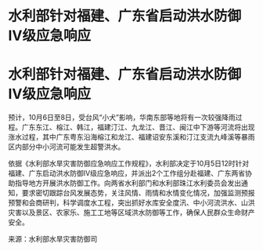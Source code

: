 # 水利部针对福建、广东省启动洪水防御Ⅳ级应急响应

# 水利部针对福建、广东省启动洪水防御Ⅳ级应急响应

预计，10月6日至8日，受台风“小犬”影响，华南东部等地将有一次较强降雨过程。广东东江、榕江、韩江，福建汀江、九龙江、晋江、闽江中下游等河流将出现涨水过程，其中广东粤东沿海榕江和龙江、福建诏安东溪和汀江支流九峰溪等暴雨区内部分中小河流可能发生超警洪水。

依据《水利部水旱灾害防御应急响应工作规程》，水利部决定于10月5日12时针对福建、广东启动洪水防御Ⅳ级应急响应，并派出2个工作组分赴福建、广东两省协助指导地方开展洪水防御工作。向两省水利部门和水利部珠江水利委员会发出通知，要求密切跟踪台风发展态势，关注风情、雨情和水情变化情况，加强监测预报预警和会商研判，科学调度水工程，突出抓好水库安全度汛、中小河流洪水、山洪灾害以及景区、农家乐、施工工地等区域洪水防御等工作，确保人民群众生命财产安全。

来源：水利部水旱灾害防御司

